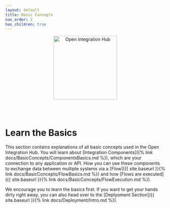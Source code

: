 ```yaml
---
layout: default
title: Basic Concepts
nav_order: 2
has_children: true
---
```


<p align="center">
  <img src="https://raw.githubusercontent.com/openintegrationhub/openintegrationhub.github.io/master/assets/images/large-oih-vertikal-zentriert.png" alt="Open Integration Hub" width="200"/>
</p>
<br>
<br>

# Learn the Basics

This section contains explanations of all basic concepts used in the Open Integration Hub. You will learn about [Integration Components]({% link docs/BasicConcepts/ComponentsBasics.md %}), which are your connection to any application or API. How you can use these components to exchange data between multiple systems via a [Flow]({{ site.baseurl }}{% link docs/BasicConcepts/FlowBasics.md %}) and how [Flows are executed]({{ site.baseurl }}{% link docs/BasicConcepts/FlowExecution.md %}).

We encourage you to learn the basics first. If you want to get your hands dirty right away, you can also head over to the [Deplyoment Section]({{ site.baseurl }}{% link docs/Deployment/Intro.md %}).

